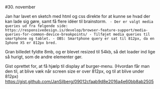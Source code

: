 #30. november





Jan har lavet en sketch med html og css direkte for at kunne se hvad der kan lade sig gøre, samt få flere idéer til brainstorm.
` - Der er valgt media queries ud fra følgende side: https://responsivedesign.is/develop/browser-feature-support/media-queries-for-common-device-breakpoints/
    - Tilføjet media queries til smartphone og tablet.
    - OBS: Smartphone query er sat til 812px, da en Iphone XS er 812px bred.`


Gran billedet fyldte 8mb, og er blevet resized til 54kb, så det loader ind lige så hurigt, som de andre elementer gør.


Gist oprettet for, at få hjælp til display af burger-menu. (Hvordan får man den til, at blive væk når screen size er over 812px, og til at blive under 812px)
https://gist.github.com/JanSilberg/09012cfaab9d8e2016a4e60bb8ab2505